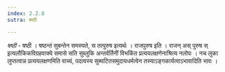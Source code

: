```yaml
---
index: 2.2.8
sutra: षष्ठी

---
```

_षष्ठी_ - षष्ठी । षष्ठन्तं सुबन्तेन समस्यते, स तत्पुरुष इत्यर्थः । राजपुरुष इति । राजन् अस् पुरुष स् इत्यलौकिकविग्रहवाक्ये समासे सति सुब्लुकि अन्तर्वर्तिनीं विभकिंत प्रत्ययलक्षणेनाश्रित्य नलोपः । नच लुका लुप्तत्वान्न प्रत्ययलक्षणमिति वाच्यं, पदत्वस्य सुब्घटितसमुदायधर्मत्वेन तस्याऽङ्गकार्यत्वाऽभावादिति भावः ।